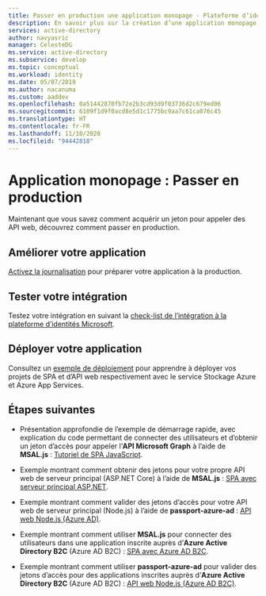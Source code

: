 ```yaml
---
title: Passer en production une application monopage - Plateforme d’identités Microsoft | Azure
description: En savoir plus sur la création d’une application monopage (passer en production)
services: active-directory
author: navyasric
manager: CelesteDG
ms.service: active-directory
ms.subservice: develop
ms.topic: conceptual
ms.workload: identity
ms.date: 05/07/2019
ms.author: nacanuma
ms.custom: aaddev
ms.openlocfilehash: 0a51442870fb72e2b3cd93d9f03736d2c679ed06
ms.sourcegitcommit: 6109f1d9f0acd8e5d1c1775bc9aa7c61ca076c45
ms.translationtype: HT
ms.contentlocale: fr-FR
ms.lasthandoff: 11/10/2020
ms.locfileid: "94442818"
---
```

# <a name="single-page-application-move-to-production"></a>Application monopage : Passer en production

Maintenant que vous savez comment acquérir un jeton pour appeler des API web, découvrez comment passer en production.

## <a name="improve-your-app"></a>Améliorer votre application

[Activez la journalisation](msal-logging.md) pour préparer votre application à la production.

## <a name="test-your-integration"></a>Tester votre intégration

Testez votre intégration en suivant la [check-list de l’intégration à la plateforme d’identités Microsoft](identity-platform-integration-checklist.md).

## <a name="deploy-your-app"></a>Déployer votre application

Consultez un [exemple de déploiement](https://github.com/Azure-Samples/ms-identity-javascript-angular-spa-aspnet-webapi-multitenant/tree/master/Chapter3) pour apprendre à déployer vos projets de SPA et d’API web respectivement avec le service Stockage Azure et Azure App Services. 

## <a name="next-steps"></a>Étapes suivantes

- Présentation approfondie de l’exemple de démarrage rapide, avec explication du code permettant de connecter des utilisateurs et d’obtenir un jeton d’accès pour appeler l’**API Microsoft Graph** à l’aide de **MSAL.js** : [Tutoriel de SPA JavaScript](./tutorial-v2-javascript-spa.md).

- Exemple montrant comment obtenir des jetons pour votre propre API web de serveur principal (ASP.NET Core) à l’aide de **MSAL.js** : [SPA avec serveur principal ASP.NET](https://github.com/Azure-Samples/ms-identity-javascript-angular-spa-aspnetcore-webapi).

- Exemple montrant comment valider des jetons d’accès pour votre API web de serveur principal (Node.js) à l’aide de **passport-azure-ad** : [API web Node.js (Azure AD)](https://github.com/Azure-Samples/active-directory-javascript-nodejs-webapi-v2).

- Exemple montrant comment utiliser **MSAL.js** pour connecter des utilisateurs dans une application inscrite auprès d’**Azure Active Directory B2C** (Azure AD B2C) : [SPA avec Azure AD B2C](https://github.com/Azure-Samples/active-directory-b2c-javascript-msal-singlepageapp).

- Exemple montrant comment utiliser **passport-azure-ad** pour valider des jetons d’accès pour des applications inscrites auprès d’**Azure Active Directory B2C** (Azure AD B2C) : [API web Node.js (Azure AD B2C)](https://github.com/Azure-Samples/active-directory-b2c-javascript-nodejs-webapi).

